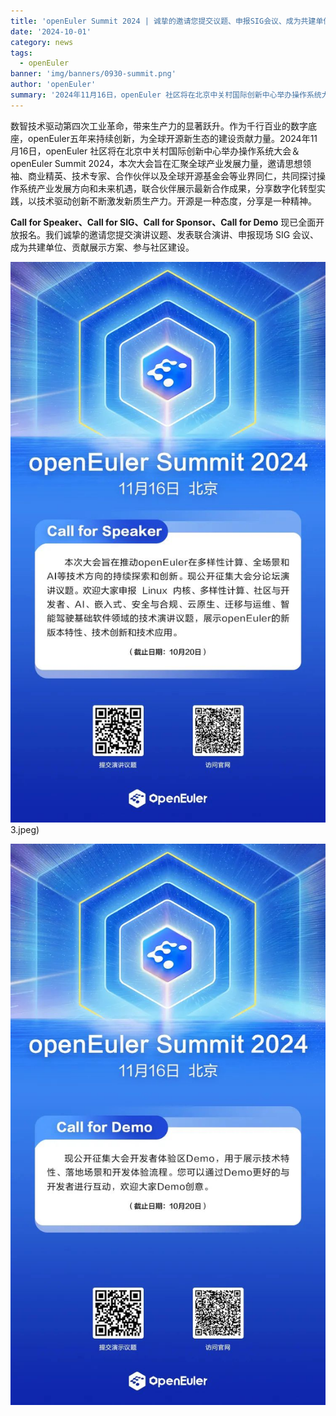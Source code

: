 ```yaml
---
title: 'openEuler Summit 2024 | 诚挚的邀请您提交议题、申报SIG会议、成为共建单位......'
date: '2024-10-01'
category: news
tags:
  - openEuler
banner: 'img/banners/0930-summit.png'
author: 'openEuler'
summary: '2024年11月16日，openEuler 社区将在北京中关村国际创新中心举办操作系统大会＆openEuler Summit 2024。'
---
```




数智技术驱动第四次工业革命，带来生产力的显著跃升。作为千行百业的数字底座，openEuler五年来持续创新，为全球开源新生态的建设贡献力量。2024年11月16日，openEuler
社区将在北京中关村国际创新中心举办操作系统大会＆openEuler Summit
2024，本次大会旨在汇聚全球产业发展力量，邀请思想领袖、商业精英、技术专家、合作伙伴以及全球开源基金会等业界同仁，共同探讨操作系统产业发展方向和未来机遇，联合伙伴展示最新合作成果，分享数字化转型实践，以技术驱动创新不断激发新质生产力。开源是一种态度，分享是一种精神。

**Call
for Speaker、Call for SIG、Call for Sponsor、Call for Demo**
现已全面开放报名。我们诚挚的邀请您提交演讲议题、发表联合演讲、申报现场
SIG 会议、成为共建单位、贡献展示方案、参与社区建设。


![image2](./media/image1.jpeg)
3.jpeg)



![image2](./media/image4.jpeg)
